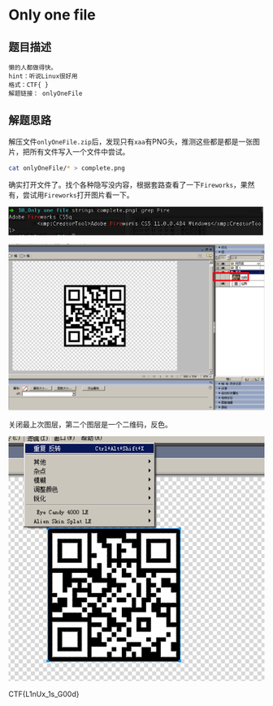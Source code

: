 # Only one file

## 题目描述
```
懒的人都做得快。
hint：听说Linux很好用
格式：CTF{ }
解题链接： onlyOneFile
```

## 解题思路

解压文件`onlyOneFile.zip`后，发现只有`xaa`有PNG头，推测这些都是都是一张图片，把所有文件写入一个文件中尝试。

```bash
cat onlyOneFile/* > complete.png
```

确实打开文件了。找个各种隐写没内容，根据套路查看了一下`Fireworks`，果然有，尝试用`Fireworks`打开图片看一下。

![](2018-07-11-14-49-50.png)

![](2018-07-11-15-22-54.png)

关闭最上次图层，第二个图层是一个二维码，反色。

![](2018-07-11-15-24-30.png)

CTF{L1nUx_1s_G00d}
